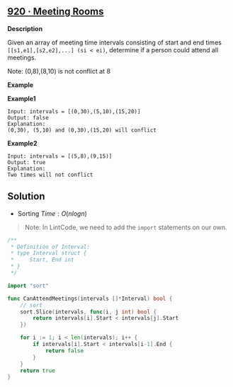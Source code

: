 ## [920 · Meeting Rooms](https://www.lintcode.com/problem/920/) 

**Description** 

Given an array of meeting time intervals consisting of start and end times `[[s1,e1],[s2,e2],...] (si < ei)`, determine if a person could attend all meetings.

Note: (0,8),(8,10) is not conflict at 8

**Example** 

**Example1**

```
Input: intervals = [(0,30),(5,10),(15,20)]
Output: false
Explanation: 
(0,30), (5,10) and (0,30),(15,20) will conflict
```

**Example2**

```
Input: intervals = [(5,8),(9,15)]
Output: true
Explanation: 
Two times will not conflict 
```



## Solution

- Sorting	$Time: O(nlogn)$ 

> Note: In LintCode, we need to add the `import` statements on our own.

```go
/**
 * Definition of Interval:
 * type Interval struct {
 *     Start, End int
 * }
 */

import "sort"

func CanAttendMeetings(intervals []*Interval) bool {
    // sort
    sort.Slice(intervals, func(i, j int) bool {
        return intervals[i].Start < intervals[j].Start
    })

    for i := 1; i < len(intervals); i++ {
        if intervals[i].Start < intervals[i-1].End {
            return false
        }
    }
    return true
}
```

